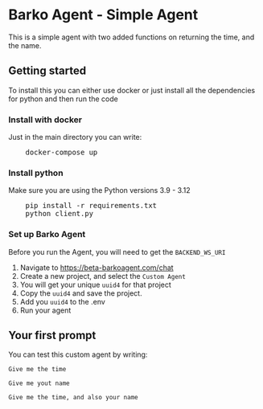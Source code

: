 # Barko Agent - Simple Agent

This is a simple agent with two added functions on returning the time, and the name.

## Getting started

To install this you can either use docker or just install all the dependencies for python and then run the code

### Install with docker

Just in the main directory you can write:

<pre>
    docker-compose up
</pre>

### Install python

Make sure you are using the Python versions 3.9 - 3.12

<pre>
    pip install -r requirements.txt
    python client.py
</pre>


### Set up Barko Agent

Before you run the Agent, you will need to get the `BACKEND_WS_URI`

1. Navigate to https://beta-barkoagent.com/chat
2. Create a new project, and select the `Custom Agent`
3. You will get your unique `uuid4` for that project
4. Copy the `uuid4` and save the project.
5. Add you `uuid4` to the .env
6. Run your agent


## Your first prompt

You can test this custom agent by writing:

`Give me the time`

`Give me yout name`

`Give me the time, and also your name`
